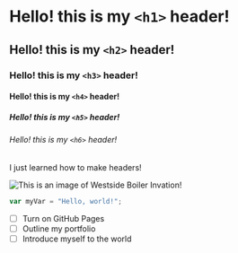 # Hello! this is my `<h1>` header!
## Hello! this is my `<h2>` header!
### Hello! this is my `<h3>` header!
#### Hello! this is my `<h4>` header!
##### Hello! this is my `<h5>` header!
###### Hello! this is my `<h6>` header!
I just learned how to make headers!

![This is an image of Westside Boiler Invation!](https://encrypted-tbn0.gstatic.com/images?q=tbn:ANd9GcTl3rFvX53ZitX7T6gUGM4QtbaPdH-QyMLNbg&s)

``` javascript
var myVar = "Hello, world!";
```

- [ ] Turn on GitHub Pages
- [ ] Outline my portfolio
- [ ] Introduce myself to the world
